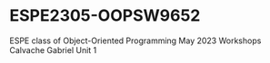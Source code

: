 # ESPE2305-OOPSW9652
ESPE class of Object-Oriented Programming May 2023
Workshops Calvache Gabriel Unit 1
